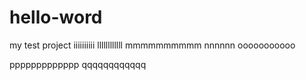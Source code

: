 # hello-word
my test project
iiiiiiiiii
llllllllllll
mmmmmmmmmm
nnnnnn
ooooooooooo

ppppppppppppp
qqqqqqqqqqqq
